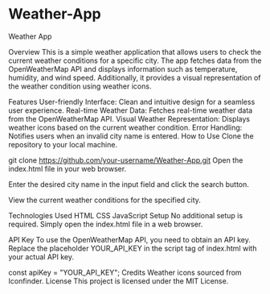 # Weather-App
Weather App

Overview
This is a simple weather application that allows users to check the current weather conditions for a specific city. The app fetches data from the OpenWeatherMap API and displays information such as temperature, humidity, and wind speed. Additionally, it provides a visual representation of the weather condition using weather icons.

Features
User-friendly Interface: Clean and intuitive design for a seamless user experience.
Real-time Weather Data: Fetches real-time weather data from the OpenWeatherMap API.
Visual Weather Representation: Displays weather icons based on the current weather condition.
Error Handling: Notifies users when an invalid city name is entered.
How to Use
Clone the repository to your local machine.

git clone https://github.com/your-username/Weather-App.git
Open the index.html file in your web browser.

Enter the desired city name in the input field and click the search button.

View the current weather conditions for the specified city.

Technologies Used
HTML
CSS
JavaScript
Setup
No additional setup is required. Simply open the index.html file in a web browser.

API Key
To use the OpenWeatherMap API, you need to obtain an API key. Replace the placeholder YOUR_API_KEY in the script tag of index.html with your actual API key.

const apiKey = "YOUR_API_KEY";
Credits
Weather icons sourced from Iconfinder.
License
This project is licensed under the MIT License.
